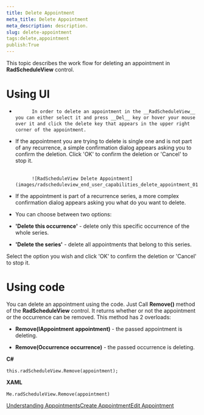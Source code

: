 ```yaml
---
title: Delete Appointment
meta_title: Delete Appointment
meta_description: description.
slug: delete-appointment
tags:delete,appointment
publish:True
---
```



This topic describes the work flow for deleting an appointment in __RadScheduleView__ control.
      

# Using UI

* 
            In order to delete an appointment in the __RadScheduleView__ you can either select it and press __Del__ key or hover your mouse over it and click the delete key that appears in the upper right corner of the appointment.
          

* If the appointment you are trying to delete is single one and is not part of any recurrence, a simple confirmation dialog appears asking you to confirm the deletion. Click 'OK' to confirm the deletion or 'Cancel' to stop it.


               
            ![RadScheduleView Delete Appointment](images/radscheduleview_end_user_capabilities_delete_appointment_01.png)

* If the appointment is part of a recurrence series, a more complex confirmation dialog appears asking you what do you want to delete.

* You can choose between two options:

* __'Delete this occurrence'__ - delete only this specific occurrence of the whole series.
          

* __'Delete the series'__ - delete all appointments that belong to this series.
          

Select the option you wish and click 'OK' to confirm the deletion or 'Cancel' to stop it.



# Using code

You can delete an appointment using the code. Just Call __Remove()__ method of the __RadScheduleView__ control. It returns whether or not  the appointment or the occurrence can be removed. This method has 2 overloads:
          

* __Remove(IAppointment appointment)__ - the passed appointment is deleting.
              

* __Remove(Occurrence occurrence)__ - the passed occurrence is deleting.
              


 __C#__
    


	this.radScheduleView.Remove(appointment);




 __XAML__
    


	Me.radScheduleView.Remove(appointment)

[Understanding Appointments]({{slug:understanding-appointments}})[Create Appointment]({{slug:create-appointment}})[Edit Appointment]({{slug:edit-appointment}})
